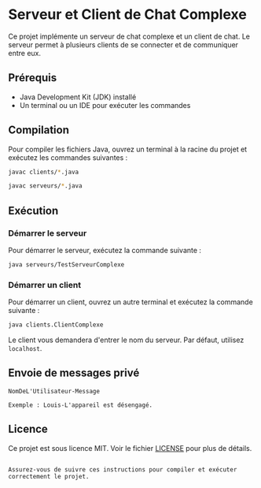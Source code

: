# Serveur et Client de Chat Complexe

Ce projet implémente un serveur de chat complexe et un client de chat. Le serveur permet à plusieurs clients de se connecter et de communiquer entre eux.

## Prérequis

- Java Development Kit (JDK) installé
- Un terminal ou un IDE pour exécuter les commandes

## Compilation

Pour compiler les fichiers Java, ouvrez un terminal à la racine du projet et exécutez les commandes suivantes :

```sh
javac clients/*.java

javac serveurs/*.java
```

## Exécution

### Démarrer le serveur

Pour démarrer le serveur, exécutez la commande suivante :

```sh
java serveurs/TestServeurComplexe
```

### Démarrer un client

Pour démarrer un client, ouvrez un autre terminal et exécutez la commande suivante :

```sh
java clients.ClientComplexe
```

Le client vous demandera d'entrer le nom du serveur. Par défaut, utilisez `localhost`.

## Envoie de messages privé

```
NomDeL'Utilisateur-Message

Exemple : Louis-L'appareil est désengagé.
```

## Licence

Ce projet est sous licence MIT. Voir le fichier [LICENSE](LICENSE) pour plus de détails.
```

Assurez-vous de suivre ces instructions pour compiler et exécuter correctement le projet.
